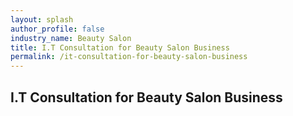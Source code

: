 ```yaml
---
layout: splash 
author_profile: false 
industry_name: Beauty Salon
title: I.T Consultation for Beauty Salon Business
permalink: /it-consultation-for-beauty-salon-business
---
```


## I.T Consultation for Beauty Salon Business